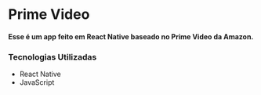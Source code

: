 <h1>Prime Video</h1>
<h4>Esse é um app feito em React Native baseado no Prime Video da Amazon.</h4>

### Tecnologias Utilizadas
* React Native
* JavaScript
